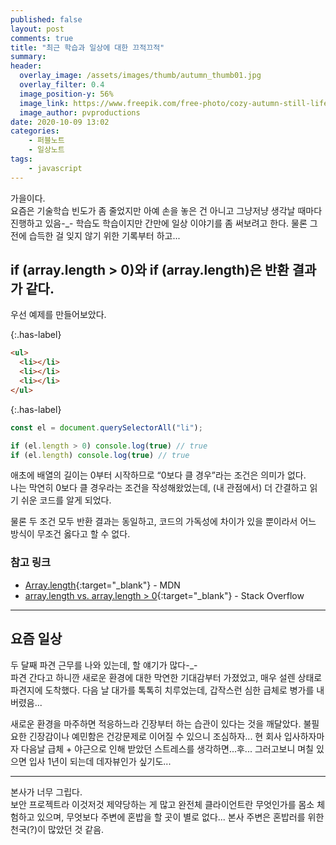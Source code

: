 ```yaml
---
published: false
layout: post
comments: true
title: "최근 학습과 일상에 대한 끄적끄적"
summary:
header:
  overlay_image: /assets/images/thumb/autumn_thumb01.jpg
  overlay_filter: 0.4
  image_position-y: 56%
  image_link: https://www.freepik.com/free-photo/cozy-autumn-still-life-with-cup-tea_10489106.htm
  image_author: pvproductions
date: 2020-10-09 13:02
categories:
    - 퍼블노트
    - 일상노트
tags:
    - javascript
---
```


가을이다.  
요즘은 기술학습 빈도가 좀 줄었지만 아예 손을 놓은 건 아니고 그냥저냥 생각날 때마다 진행하고 있음-_- 학습도 학습이지만 간만에 일상 이야기를 좀 써보려고 한다. 물론 그전에 습득한 걸 잊지 않기 위한 기록부터 하고...

## if (array.length > 0)와 if (array.length)은 반환 결과가 같다.

우선 예제를 만들어보았다.

{:.has-label}
```html
<ul>
  <li></li>
  <li></li>
  <li></li>
</ul>
```

{:.has-label}
```javascript
const el = document.querySelectorAll("li");

if (el.length > 0) console.log(true) // true
if (el.length) console.log(true) // true
```

애초에 배열의 길이는 0부터 시작하므로 &ldquo;0보다 클 경우&rdquo;라는 조건은 의미가 없다.  
나는 막연히 0보다 클 경우라는 조건을 작성해왔었는데, (내 관점에서) 더 간결하고 읽기 쉬운 코드를 알게 되었다.

물론 두 조건 모두 반환 결과는 동일하고, 코드의 가독성에 차이가 있을 뿐이라서 어느 방식이 무조건 옳다고 할 수 없다.

### 참고 링크

* [Array.length](https://stackoverflow.com/questions/32911424/array-length-vs-array-length-0){:target="_blank"} - MDN
* [array.length vs. array.length > 0](https://stackoverflow.com/questions/32911424/array-length-vs-array-length-0){:target="_blank"} - Stack Overflow

---

## 요즘 일상

두 달째 파견 근무를 나와 있는데, 할 얘기가 많다-_-  
파견 간다고 하니깐 새로운 환경에 대한 막연한 기대감부터 가졌었고, 매우 설렌 상태로 파견지에 도착했다. 다음 날 대가를 톡톡히 치루었는데, 갑작스런 심한 급체로 병가를 내버렸음...

새로운 환경을 마주하면 적응하느라 긴장부터 하는 습관이 있다는 것을 깨달았다. 불필요한 긴장감이나 예민함은 건강문제로 이어질 수 있으니 조심하자... 현 회사 입사하자마자 다음날 급체 + 야근으로 인해 받았던 스트레스를 생각하면...후... 그러고보니 며칠 있으면 입사 1년이 되는데 데자뷰인가 싶기도...

---

본사가 너무 그립다.  
보안 프로젝트라 이것저것 제약당하는 게 많고 완전체 클라이언트란 무엇인가를 몸소 체험하고 있으며, 무엇보다 주변에 혼밥을 할 곳이 별로 없다... 본사 주변은 혼밥러를 위한 천국(?)이 많았던 것 같음.